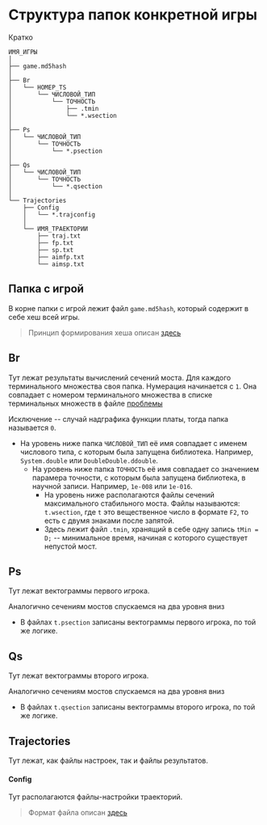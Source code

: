 # Структура папок конкретной игры

Кратко
```
ИМЯ_ИГРЫ
│
├── game.md5hash
│
├── Br
│   └── НОМЕР_TS
│       └── ЧИСЛОВОЙ_ТИП
│           └── ТОЧНОСТЬ
│               ├── .tmin
│               └── *.wsection
│
├── Ps
│   └── ЧИСЛОВОЙ_ТИП
│       └── ТОЧНОСТЬ
│           └── *.psection
│
├── Qs
│   └── ЧИСЛОВОЙ_ТИП
│       └── ТОЧНОСТЬ
│           └── *.qsection
│
└── Trajectories
    ├── Config
    │   └── *.trajconfig
    │
    └── ИМЯ_ТРАЕКТОРИИ
        ├── traj.txt
        ├── fp.txt
        ├── sp.txt
        ├── aimfp.txt
        └── aimsp.txt

```

## Папка с игрой

В корне папки с игрой лежит файл `game.md5hash`, который содержит в себе хеш всей игры.

> Принцип формирования хеша описан [здесь]()

## Br
Тут лежат результаты вычислений сечений моста. Для каждого терминального множества своя папка. Нумерация начинается с `1`. Она совпадает с номером терминального множества в списке терминальных множеств в файле [проблемы](./IOFormat/Problems.md)

Исключение -- случай надграфика функции платы, тогда папка называется `0`.

* На уровень ниже папка `ЧИСЛОВОЙ_ТИП` её имя совпадает с именем числового типа, с которым была запущена библиотека. Например, `System.double` или `DoubleDouble.ddouble`.
  * На уровень ниже папка `ТОЧНОСТЬ` её имя совпадает со значением парамера точности, с которым была запущена библиотека, в научной записи. Например, `1e-008` или `1e-016`.
    * На уровень ниже располагаются файлы сечений максимального стабильного моста. Файлы называются: `t.wsection`, где `t` это вещественное число в формате `F2`, то есть с двумя знаками после запятой. 
    * Здесь лежит файл `.tmin`, хранящий в себе одну запись `tMin = D;` -- минимальное время, начиная с которого существует непустой мост.

## Ps
Тут лежат вектограммы первого игрока.

Аналогично сечениям мостов спускаемся на два уровня вниз

* В файлах `t.psection` записаны вектограммы первого игрока, по той же логике.

## Qs
Тут лежат вектограммы второго игрока.

Аналогично сечениям мостов спускаемся на два уровня вниз

* В файлах `t.qsection` записаны вектограммы второго игрока, по той же логике.


## Trajectories
Тут лежат, как файлы настроек, так и файлы результатов.

#### Config
Тут располагаются файлы-настройки траекторий.

> Формат файла описан [здесь](./IOFormat/Trajectories.md)




